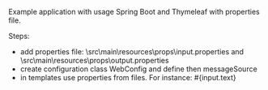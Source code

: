 Example application with usage Spring Boot and Thymeleaf with properties file.

Steps:
- add properties file: \src\main\resources\props\input.properties and \src\main\resources\props\output.properties
- create configuration class WebConfig and define then messageSource
- in templates use properties from files. For instance: #{input.text}